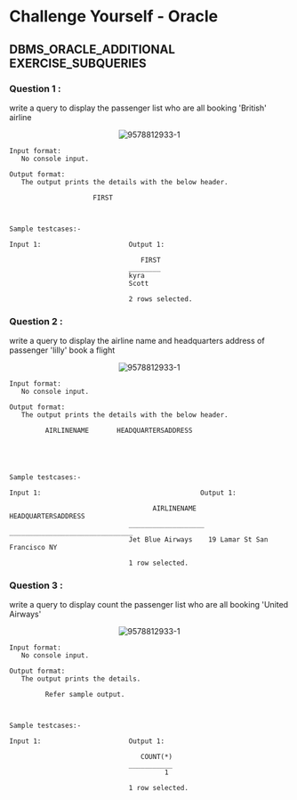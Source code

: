 # Challenge Yourself - Oracle

## DBMS_ORACLE_ADDITIONAL EXERCISE_SUBQUERIES

### Question 1 :

write a query to display the passenger list who are all booking 'British' airline

<div align="center">

![9578812933-1](https://user-images.githubusercontent.com/49478000/199410212-79fb10a1-6c0a-4681-873d-bc4af6b915a9.png)

</div>

```
Input format:
   No console input.

Output format:
   The output prints the details with the below header.

                     FIRST



Sample testcases:-

Input 1:                      Output 1:

                                 FIRST 
                              ________ 
                              kyra     
                              Scott    

                              2 rows selected. 
```

### Question 2 :

write a query to display the airline name and headquarters address of passenger 'lilly' book a flight

<div align="center">

![9578812933-1](https://user-images.githubusercontent.com/49478000/199410212-79fb10a1-6c0a-4681-873d-bc4af6b915a9.png)

</div>

```
Input format:
   No console input.

Output format:
   The output prints the details with the below header.

         AIRLINENAME       HEADQUARTERSADDRESS





Sample testcases:-

Input 1:                                        Output 1:

                                    AIRLINENAME             HEADQUARTERSADDRESS 
                              ___________________ _______________________________ 
                              Jet Blue Airways    19 Lamar St San Francisco NY    

                              1 row selected. 
```

### Question 3 :

write a query to display count the passenger list who are all booking 'United Airways'

<div align="center">

![9578812933-1](https://user-images.githubusercontent.com/49478000/199410212-79fb10a1-6c0a-4681-873d-bc4af6b915a9.png)

</div>

```
Input format:
   No console input.

Output format:
   The output prints the details.

         Refer sample output.



Sample testcases:-

Input 1:                      Output 1:

                                 COUNT(*) 
                              ___________ 
                                       1 

                              1 row selected. 
```
